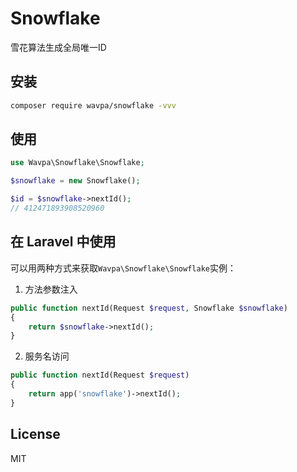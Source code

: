 # Snowflake

雪花算法生成全局唯一ID

## 安装

```sh
composer require wavpa/snowflake -vvv
```

## 使用

```php
use Wavpa\Snowflake\Snowflake;

$snowflake = new Snowflake();

$id = $snowflake->nextId();
// 412471893908520960
```

## 在 Laravel 中使用

可以用两种方式来获取`Wavpa\Snowflake\Snowflake`实例：

1. 方法参数注入

```php
public function nextId(Request $request, Snowflake $snowflake)
{
    return $snowflake->nextId();
}
```

2. 服务名访问

```php
public function nextId(Request $request)
{
    return app('snowflake')->nextId();
}
```

## License

MIT
